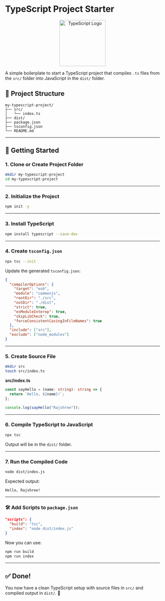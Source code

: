 # TypeScript Project Starter
<div align="center">
  <img src="https://cdn.worldvectorlogo.com/logos/typescript.svg" alt="TypeScript Logo" width="150"/>
</div>


A simple boilerplate to start a TypeScript project that compiles `.ts` files from the `src/` folder into JavaScript in the `dist/` folder.

## 📁 Project Structure

```
my-typescript-project/
├── src/
│   └── index.ts
├── dist/
├── package.json
├── tsconfig.json
└── README.md
```

---

## 🚀 Getting Started

### 1. Clone or Create Project Folder

```bash
mkdir my-typescript-project
cd my-typescript-project
```

---

### 2. Initialize the Project

```bash
npm init -y
```

---

### 3. Install TypeScript

```bash
npm install typescript --save-dev
```

---

### 4. Create `tsconfig.json`

```bash
npx tsc --init
```

Update the generated `tsconfig.json`:

```json
{
  "compilerOptions": {
    "target": "es6",
    "module": "commonjs",
    "rootDir": "./src",
    "outDir": "./dist",
    "strict": true,
    "esModuleInterop": true,
    "skipLibCheck": true,
    "forceConsistentCasingInFileNames": true
  },
  "include": ["src"],
  "exclude": ["node_modules"]
}
```

---

### 5. Create Source File

```bash
mkdir src
touch src/index.ts
```

**src/index.ts**
```ts
const sayHello = (name: string): string => {
  return `Hello, ${name}!`;
};

console.log(sayHello("Rajshree"));
```

---

### 6. Compile TypeScript to JavaScript

```bash
npx tsc
```

Output will be in the `dist/` folder.

---

### 7. Run the Compiled Code

```bash
node dist/index.js
```

Expected output:
```
Hello, Rajshree!
```

---

### 🛠 Add Scripts to `package.json`

```json
"scripts": {
  "build": "tsc",
  "index": "node dist/index.js"
}
```

Now you can use:

```bash
npm run build
npm run index
```

---

## ✅ Done!

You now have a clean TypeScript setup with source files in `src/` and compiled output in `dist/`. 🎉
